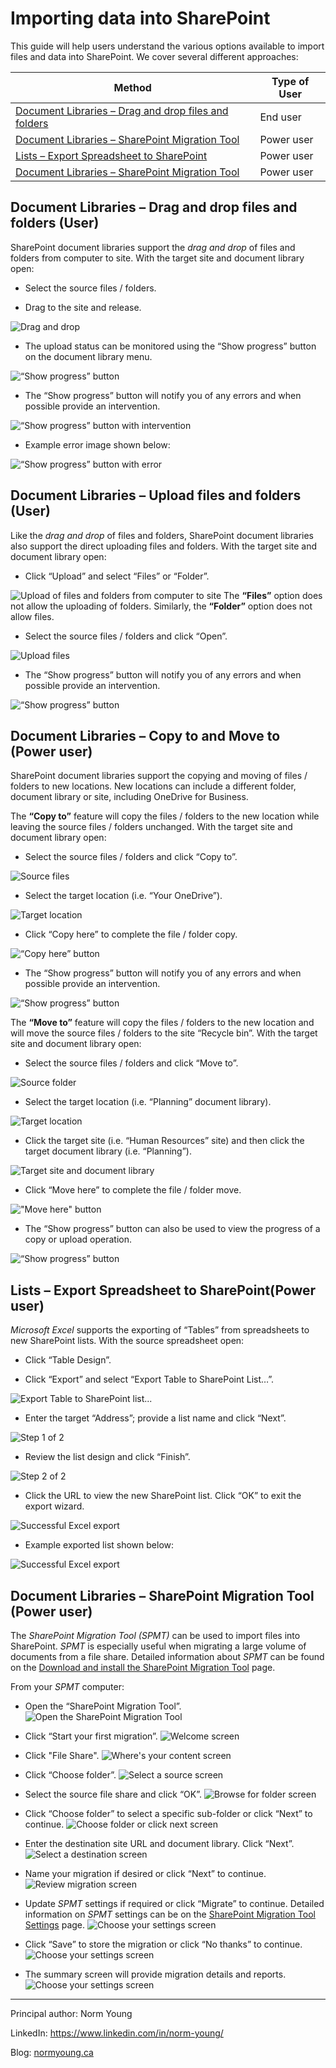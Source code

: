 # Importing data into SharePoint

This guide will help users understand the various options available to import files and data into SharePoint. We cover several different approaches:

| Method | Type of User |
| ------ | ------------ |
| [Document Libraries – Drag and drop files and folders](#document-libraries--drag-and-drop-files-and-folders-user)| End user|
| [Document Libraries – SharePoint Migration Tool](#document-libraries--upload-files-and-folders-user) | Power user |
| [Lists – Export Spreadsheet to SharePoint](#lists--export-spreadsheet-to-sharepointpower-user) | Power user |
| [Document Libraries – SharePoint Migration Tool](#document-libraries--sharepoint-migration-tool-power-user) | Power user |

## Document Libraries – Drag and drop files and folders (User)

SharePoint document libraries support the *drag and drop* of files and folders from computer to site. With the target site and document library open:

- Select the source files / folders.

- Drag to the site and release.

![Drag and drop](../../images/importing-data/drag-drop-files-folders.png)

- The upload status can be monitored using the “Show progress” button on the document library menu.

![“Show progress” button](../../images/importing-data/drag-drop-show-progress.png)

- The “Show progress” button will notify you of any errors and when possible provide an intervention.

![“Show progress” button with intervention](../../images/importing-data/drag-drop-show-intervention.png)

- Example error image shown below:

![“Show progress” button with error](../../images/importing-data/drag-drop-show-error.png)

## Document Libraries – Upload files and folders (User)

Like the *drag and drop* of files and folders, SharePoint document libraries also support the direct uploading files and folders. With the target site and document library open:

- Click “Upload” and select “Files” or “Folder”.

![Upload of files and folders from computer to site](../../images/importing-data/upload-files-folders.png)
The **“Files”** option does not allow the uploading of folders. Similarly, the **“Folder”** option does not allow files.

- Select the source files / folders and click “Open”.

![Upload files](../../images/importing-data/upload-files.png)

- The “Show progress” button will notify you of any errors and when possible provide an intervention.

![“Show progress” button](../../images/importing-data/upload-files-folders-show-progress.png)

## Document Libraries – Copy to and Move to (Power user)

SharePoint document libraries support the copying and moving of files / folders to new locations. New locations can include a different folder, document library or site, including OneDrive for Business.

The **“Copy to”** feature will copy the files / folders to the new location while leaving the source files / folders unchanged. With the target site and document library open:

- Select the source files / folders and click “Copy to”.

![Source files](../../images/importing-data/copy-to-files.png)

- Select the target location (i.e. “Your OneDrive”).

![Target location](../../images/importing-data/copy-to-files-target-location.png)

- Click “Copy here” to complete the file / folder copy.

![“Copy here” button](../../images/importing-data/copy-to-files-target-copy-here.png)

- The “Show progress” button will notify you of any errors and when possible provide an intervention.

![“Show progress” button](../../images/importing-data/copy-to-files-show-progress.png)

The **“Move to”** feature will copy the files / folders to the new location and will move the source files / folders to the site “Recycle bin”. With the target site and document library open:

- Select the source files / folders and click “Move to”.

![Source folder](../../images/importing-data/move-to-folder.png)

- Select the target location (i.e. “Planning” document library).

![Target location](../../images/importing-data/move-to-folder-target-location.png)

- Click the target site (i.e. “Human Resources” site) and then click the target document library (i.e. “Planning”).

![Target site and document library](../../images/importing-data/move-to-folder-target-site-library.png)

- Click “Move here” to complete the file / folder move.

!["Move here" button](../../images/importing-data/move-to-move-here.png)

- The “Show progress” button can also be used to view the progress of a copy or upload operation.

![“Show progress” button](../../images/importing-data/move-to-show-progress.png)

## Lists – Export Spreadsheet to SharePoint(Power user)

*Microsoft Excel* supports the exporting of “Tables” from spreadsheets to new SharePoint lists. With the source spreadsheet open:

- Click “Table Design”.

- Click “Export” and select “Export Table to SharePoint List…”.

![Export Table to SharePoint list...](../../images/importing-data/excel-export-toolbar.png)

- Enter the target “Address”; provide a list name and click “Next”.

![Step 1 of 2](../../images/importing-data/excel-export-step1.png)

- Review the list design and click “Finish”.

![Step 2 of 2](../../images/importing-data/excel-export-step2.png)

- Click the URL to view the new SharePoint list. Click “OK” to exit the export wizard.

![Successful Excel export](../../images/importing-data/excel-export-ok.png)

- Example exported list shown below:

![Successful Excel export](../../images/importing-data/excel-export-list.png)

## Document Libraries – SharePoint Migration Tool (Power user)

The *SharePoint Migration Tool (SPMT)* can be used to import files into SharePoint. *SPMT* is especially useful when migrating a large volume of documents from a file share.
Detailed information about *SPMT* can be found on the [Download and install the SharePoint Migration Tool](https://docs.microsoft.com/en-us/sharepointmigration/introducing-the-sharepoint-migration-tool) page.

From your *SPMT* computer:
- Open the “SharePoint Migration Tool”.<br>
![Open the SharePoint Migration Tool](../../images/importing-data/spmt-windows-search.png)

- Click “Start your first migration”.
![Welcome screen](../../images/importing-data/spmt-welcome-screen.png)

- Click "File Share".
![Where's your content screen](../../images/importing-data/spmt-file-share.png)

- Click “Choose folder”.
![Select a source screen](../../images/importing-data/spmt-select-source.png)

- Select the source file share and click “OK”.
![Browse for folder screen](../../images/importing-data/spmt-browse-folder.png)

- Click “Choose folder” to select a specific sub-folder or click “Next” to continue.
![Choose folder or click next screen](../../images/importing-data/spmt-windows-choose-folder.png)

- Enter the destination site URL and document library. Click “Next”.
![Select a destination screen](../../images/importing-data/spmt-windows-select-destination.png)

- Name your migration if desired or click “Next” to continue.
![Review migration screen](../../images/importing-data/spmt-windows-review-migration.png)

- Update *SPMT* settings if required or click “Migrate” to continue. Detailed information on *SPMT* settings can be on the [SharePoint Migration Tool Settings](https://docs.microsoft.com/en-us/sharepointmigration/spmt-settings) page.
![Choose your settings screen](../../images/importing-data/spmt-settings.png)

- Click “Save” to store the migration or click “No thanks” to continue.
![Choose your settings screen](../../images/importing-data/spmt-save-migration.png)

- The summary screen will provide migration details and reports.
![Choose your settings screen](../../images/importing-data/spmt-summary.png)

---

Principal author: Norm Young

LinkedIn: https://www.linkedin.com/in/norm-young/

Blog: [normyoung.ca](https://normyoung.ca)
